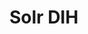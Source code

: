 <!--
 * @Github       : https://github.com/superzhc/BigData-A-Question
 * @Author       : SUPERZHC
 * @CreateDate   : 2020-11-30 14:13:19
 * @LastEditTime : 2020-11-30 14:13:28
 * @Copyright 2020 SUPERZHC
-->
# Solr DIH